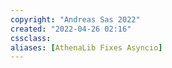 ```yaml
---
copyright: "Andreas Sas 2022"
created: "2022-04-26 02:16"
cssclass: 
aliases: [AthenaLib Fixes Asyncio]
---
```

# 